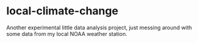# local-climate-change
Another experimental little data analysis project, just messing around with some data from my local NOAA weather station.
